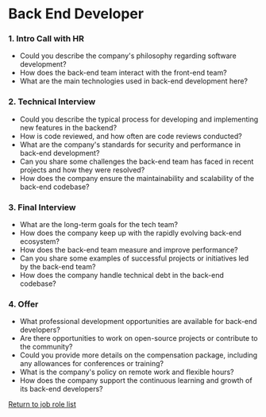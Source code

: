 # Back End Developer
### 1. Intro Call with HR

- Could you describe the company's philosophy regarding software development?
- How does the back-end team interact with the front-end team?
- What are the main technologies used in back-end development here?

### 2. Technical Interview

- Could you describe the typical process for developing and implementing new features in the backend?
- How is code reviewed, and how often are code reviews conducted?
- What are the company's standards for security and performance in back-end development?
- Can you share some challenges the back-end team has faced in recent projects and how they were resolved?
- How does the company ensure the maintainability and scalability of the back-end codebase?
  
### 3. Final Interview

- What are the long-term goals for the tech team?
- How does the company keep up with the rapidly evolving back-end ecosystem?
- How does the back-end team measure and improve performance?
- Can you share some examples of successful projects or initiatives led by the back-end team?
- How does the company handle technical debt in the back-end codebase?

### 4. Offer

- What professional development opportunities are available for back-end developers?
- Are there opportunities to work on open-source projects or contribute to the community?
- Could you provide more details on the compensation package, including any allowances for conferences or training?
- What is the company's policy on remote work and flexible hours?
- How does the company support the continuous learning and growth of its back-end developers?

[Return to job role list](../README.md)
